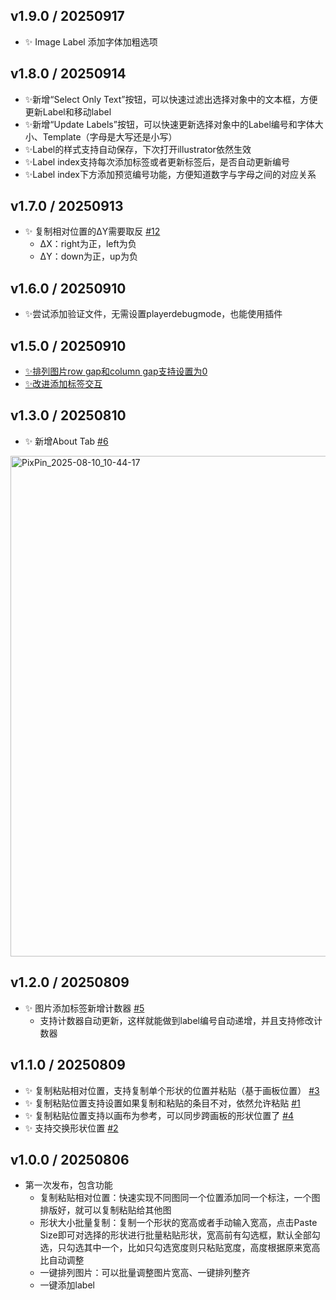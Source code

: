 ## v1.9.0 / 20250917

- ✨ Image Label 添加字体加粗选项

## v1.8.0 / 20250914

- ✨新增“Select Only Text”按钮，可以快速过滤出选择对象中的文本框，方便更新Label和移动label
- ✨新增“Update Labels”按钮，可以快速更新选择对象中的Label编号和字体大小、Template（字母是大写还是小写）
- ✨Label的样式支持自动保存，下次打开illustrator依然生效
- ✨Label index支持每次添加标签或者更新标签后，是否自动更新编号
- ✨Label index下方添加预览编号功能，方便知道数字与字母之间的对应关系

## v1.7.0 / 20250913
- ✨ 复制相对位置的ΔY需要取反 [#12](https://github.com/Achuan-2/illustrator_sci_plugin/issues/12)
  - ΔX：right为正，left为负
  - ΔY：down为正，up为负



## v1.6.0 / 20250910

- ✨尝试添加验证文件，无需设置playerdebugmode，也能使用插件

## v1.5.0 / 20250910

- [✨排列图片row gap和column gap支持设置为0](https://github.com/Achuan-2/illustrator_sci_plugin/issues/10)
- [✨改进添加标签交互](https://github.com/Achuan-2/illustrator_sci_plugin/issues/11)

## v1.3.0 / 20250810
- ✨ 新增About Tab [#6](https://github.com/Achuan-2/illustrator_sci_plugin/issues/6)

<img width="582" height="801" alt="PixPin_2025-08-10_10-44-17" src="https://github.com/user-attachments/assets/4165dd8d-6e8d-4c29-b142-53702517cf2a" />

## v1.2.0 / 20250809

- ✨ 图片添加标签新增计数器 [#5](https://github.com/Achuan-2/illustrator_sci_plugin/issues/5)
  - 支持计数器自动更新，这样就能做到label编号自动递增，并且支持修改计数器


## v1.1.0 / 20250809
- ✨ 复制粘贴相对位置，支持复制单个形状的位置并粘贴（基于画板位置） [#3](https://github.com/Achuan-2/illustrator_sci_plugin/issues/3)
- ✨ 复制粘贴位置支持设置如果复制和粘贴的条目不对，依然允许粘贴 [#1](https://github.com/Achuan-2/illustrator_sci_plugin/issues/1)
- ✨ 复制粘贴位置支持以画布为参考，可以同步跨画板的形状位置了 [#4](https://github.com/Achuan-2/illustrator_sci_plugin/issues/4)
- ✨ 支持交换形状位置 [#2](https://github.com/Achuan-2/illustrator_sci_plugin/issues/2)



## v1.0.0 / 20250806

- 第一次发布，包含功能
  - 复制粘贴相对位置：快速实现不同图同一个位置添加同一个标注，一个图排版好，就可以复制粘贴给其他图​
  - 形状大小批量复制：复制一个形状的宽高或者手动输入宽高，点击Paste Size即可对选择的形状进行批量粘贴形状，宽高前有勾选框，默认全部勾选，只勾选其中一个，比如只勾选宽度则只粘贴宽度，高度根据原来宽高比自动调整​
  - 一键排列图片：可以批量调整图片宽高、一键排列整齐​
  - 一键添加label​